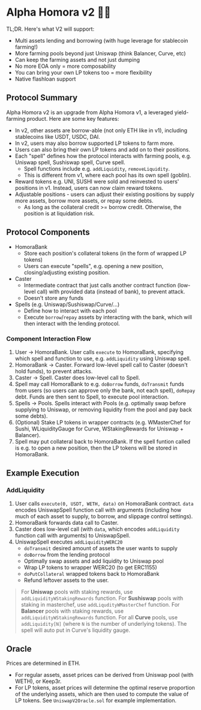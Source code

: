 # Alpha Homora v2 🧙‍♂️

TL;DR. Here's what V2 will support:

- Multi assets lending and borrowing (with huge leverage for stablecoin farming!)
- More farming pools beyond just Uniswap (think Balancer, Curve, etc)
- Can keep the farming assets and not just dumping
- No more EOA only = more composability
- You can bring your own LP tokens too = more flexibility
- Native flashloan support

## Protocol Summary

Alpha Homora v2 is an upgrade from Alpha Homora v1, a leveraged yield-farming product. Here are some key features:

<!-- - In v2, vaults (e.g. ibETH) no longer exist. The protocol instead integrates with existing lending protocol. Whenever a user wants to borrow funds (on leverage) to yield farm, Alpha Homora will borrow from the lending protocol. -->

- In v2, other assets are borrow-able (not only ETH like in v1), including stablecoins like USDT, USDC, DAI.
- In v2, users may also borrow supported LP tokens to farm more.
- Users can also bring their own LP tokens and add on to their positions.
- Each "spell" defines how the protocol interacts with farming pools, e.g. Uniswap spell, Sushiswap spell, Curve spell.
  - Spell functions include e.g. `addLiquidity`, `removeLiquidity`.
  - This is different from v1, where each pool has its own spell (goblin).
- Reward tokens e.g. UNI, SUSHI were sold and reinvested to users' positions in v1. Instead, users can now claim reward tokens.
- Adjustable positions - users can adjust their existing positions by supply more assets, borrow more assets, or repay some debts.
  - As long as the collateral credit >= borrow credit. Otherwise, the position is at liquidation risk.

## Protocol Components

- HomoraBank
  - Store each position's collateral tokens (in the form of wrapped LP tokens)
  - Users can execute "spells", e.g. opening a new position, closing/adjusting existing position.
- Caster
  - Intermediate contract that just calls another contract function (low-level call) with provided data (instead of bank), to prevent attack.
  - Doesn't store any funds
- Spells (e.g. Uniswap/Sushiswap/Curve/...)
  - Define how to interact with each pool
  - Execute `borrow`/`repay` assets by interacting with the bank, which will then interact with the lending protocol.

### Component Interaction Flow

1. User -> HomoraBank.
   User calls `execute` to HomoraBank, specifying which spell and function to use, e.g. `addLiquidity` using Uniswap spell.
2. HomoraBank -> Caster.
   Forward low-level spell call to Caster (doesn't hold funds), to prevent attacks.
3. Caster -> Spell.
   Caster does low-level call to Spell.
4. Spell may call HomoraBank to e.g. `doBorrow` funds, `doTransmit` funds from users (so users can approve only the bank, not each spell), `doRepay` debt. Funds are then sent to Spell, to execute pool interaction.
5. Spells -> Pools.
   Spells interact with Pools (e.g. optimally swap before supplying to Uniswap, or removing liquidity from the pool and pay back some debts).
6. (Optional) Stake LP tokens in wrapper contracts (e.g. WMasterChef for Sushi, WLiquidityGauge for Curve, WStakingRewards for Uniswap + Balancer).
7. Spell may put collateral back to HomoraBank.
   If the spell funtion called is e.g. to open a new position, then the LP tokens will be stored in HomoraBank.

## Example Execution

### AddLiquidity

1. User calls `execute(0, USDT, WETH, data)` on HomoraBank contract. `data` encodes UniswapSpell function call with arguments (including how much of each asset to supply, to borrow, and slippage control settings).
2. HomoraBank forwards data call to Caster.
3. Caster does low-level call (with `data`, which encodes `addLiquidity` function call with arguments) to UniswapSpell.
4. UniswapSpell executes `addLiquidityWERC20`
   - `doTransmit` desired amount of assets the user wants to supply
   - `doBorrow` from the lending protocol
   - Optimally swap assets and add liquidity to Uniswap pool
   - Wrap LP tokens to wrapper WERC20 (to get ERC1155)
   - `doPutCollateral` wrapped tokens back to HomoraBank
   - Refund leftover assets to the user.

> For **Uniswap** pools with staking rewards, use `addLiquidityWStakingRewards` function.
> For **Sushiswap** pools with staking in masterchef, use `addLiqudityWMasterChef` function.
> For **Balancer** pools with staking rewards, use `addLiquidityWStakingRewards` function.
> For all **Curve** pools, use `addLiquidity[N]` (where `N` is the number of underlying tokens). The spell will auto put in Curve's liquidity gauge.

## Oracle

Prices are determined in ETH.

- For regular assets, asset prices can be derived from Uniswap pool (with WETH), or Keep3r.
- For LP tokens, asset prices will determine the optimal reserve proportion of the underlying assets, which are then used to compute the value of LP tokens. See `UniswapV2Oracle.sol` for example implementation.
